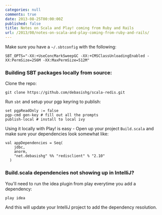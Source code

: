 ```yaml
---
categories: null
comments: true
date: 2013-08-25T00:00:00Z
published: false
title: Notes on Scala and Play! coming from Ruby and Rails
url: /2013/08/notes-on-scala-and-play-coming-from-ruby-and-rails/
---
```


Make sure you have a `~/.sbtconfig` with the following:

```
SBT_OPTS="-XX:+UseConcMarkSweepGC -XX:+CMSClassUnloadingEnabled -XX:PermSize=256M -XX:MaxPermSize=512M"
```


### Building SBT packages locally from source:

Clone the repo:

```
git clone https://github.com/debasishg/scala-redis.git
```

Run `sbt` and setup your pgp keyring to publish:

```
set pgpReadOnly := false
pgp-cmd gen-key # fill out all the prompts
publish-local # install to local ivy
```


Using it locally with Play! is easy - Open up your project `Build.scala` and make sure your dependencies look somewhat like:

```
val appDependencies = Seq(
    jdbc,
    anorm,
    "net.debasishg" %% "redisclient" % "2.10"
  )
```

### Build.scala dependencies not showing up in IntelliJ?

You'll need to run the idea plugin from play everytime you add a dependency:

```
play idea
```

And this will update your IntelliJ project to add the dependency resolution.
